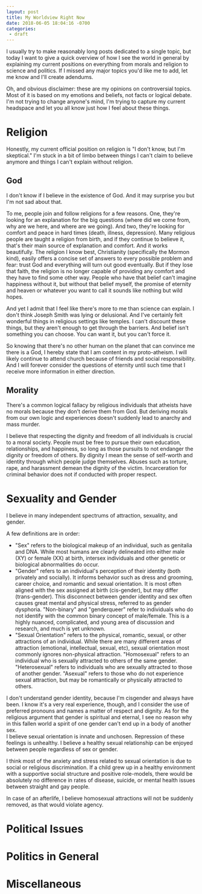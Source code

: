 ```yaml
---
layout: post
title: My Worldview Right Now
date: 2018-06-05 18:04:16 -0700
categories:
 - draft
---
```



I usually try to make reasonably long posts dedicated to a single topic, but today I want to give a quick overview of how I see the world in general by explaining my current positions on everything from morals and religion to science and politics. If I missed any major topics you'd like me to add, let me know and I'll create adendums.

Oh, and obvious disclaimer: these are my opinions on controversial topics. Most of it is based on my emotions and beliefs, not facts or logical debate. I'm not trying to change anyone's mind, I'm trying to capture my current headspace and let you all know just how I feel about these things.

# Religion

Honestly, my current official position on religion is "I don't know, but I'm skeptical." I'm stuck in a bit of limbo between things I can't claim to believe anymore and things I can't explain without religion.

## God

I don't know if I believe in the existence of God. And it may surprise you but I'm not sad about that.

To me, people join and follow religions for a few reasons. One, they're looking for an explanation for the big questions (where did we come from, why are we here, and where are we going). And two, they're looking for comfort and peace in hard times (death, illness, depression). Many religious people are taught a religion from birth, and if they continue to believe it, that's their main source of explanation and comfort. And it works beautifully. The religion I know best, Christianity (specifically the Mormon kind), easily offers a concise set of answers to every possible problem and fear: trust God and everything will turn out good eventually. But if they lose that faith, the religion is no longer capable of providing any comfort and they have to find some other way. People who have that belief can't imagine happiness without it, but without that belief myself, the promise of eternity and heaven or whatever you want to call it sounds like nothing but wild hopes.

And yet I admit that I feel like there's more to me than science can explain. I don't think Joseph Smith was lying or delusional. And I've certainly felt wonderful things in religious settings like temples. I can't discount these things, but they aren't enough to get through the barriers. And belief isn't something you can choose. You can want it, but you can't force it.

So knowing that there's no other human on the planet that can convince me there is a God, I hereby state that I am content in my proto-atheism. I will likely continue to attend church because of friends and social responsibility. And I will forever consider the questions of eternity until such time that I receive more information in either direction.

## Morality

There's a common logical fallacy by religious individuals that atheists have no morals because they don't derive them from God. But deriving morals from our own logic and experiences doesn't suddenly lead to anarchy and mass murder.

I believe that respecting the dignity and freedom of all individuals is crucial to a moral society. People must be free to pursue their own education, relationships, and happiness, so long as those pursuits to not endanger the dignity or freedom of others. By dignity I mean the sense of self-worth and identity through which people judge themselves. Abuses such as torture, rape, and harassment demean the dignity of the victim. Incarceration for criminal behavior does not if conducted with proper respect.

# Sexuality and Gender

I believe in many independent spectrums of attraction, sexuality, and gender.

A few definitions are in order:

* "Sex" refers to the biological makeup of an individual, such as genitalia and DNA. While most humans are clearly delineated into either male (XY) or female (XX) at birth, intersex individuals and other genetic or biological abnormalities do occur.
* "Gender" refers to an individual's perception of their identity (both privately and socially). It informs behavior such as dress and grooming, career choice, and romantic and sexual orientation. It is most often aligned with the sex assigned at birth (cis-gender), but may differ (trans-gender). This disconnect between gender identity and sex often causes great mental and physical stress, referred to as gender dysphoria. "Non-binary" and "genderqueer" refer to individuals who do not identify with the common binary concept of male/female. This is a highly nuanced, complicated, and young area of discussion and research, and much is yet unknown.
* "Sexual Orientation" refers to the physical, romantic, sexual, or other attractions of an individual. While there are many different areas of attraction (emotional, intellectual, sexual, etc), sexual orientation most commonly ignores non-physical attraction. "Homosexual" refers to an individual who is sexually attracted to others of the same gender. "Heterosexual" refers to individuals who are sexually attracted to those of another gender. "Asexual" refers to those who do not experience sexual attraction, but may be romantically or physically attracted to others.

I don't understand gender identity, because I'm cisgender and always have been. I know it's a very real experience, though, and I consider the use of preferred pronouns and names a matter of respect and dignity. As for the religious argument that gender is spiritual and eternal, I see no reason why in this fallen world a spirit of one gender can't end up in a body of another sex.  
I believe sexual orientation is innate and unchosen. Repression of these feelings is unhealthy. I believe a healthy sexual relationship can be enjoyed between people regardless of sex or gender.

I think most of the anxiety and stress related to sexual orientation is due to social or religious discrimination. If a child grew up in a healthy environment with a supportive social structure and positive role-models, there would be absolutely no difference in rates of disease, suicide, or mental health issues between straight and gay people.

In case of an afterlife, I believe homosexual attractions will not be suddenly removed, as that would violate agency.

# Political Issues

# Politics in General

# Miscellaneous



